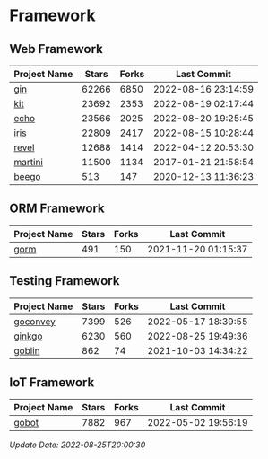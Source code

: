# Framework

## Web Framework
| Project Name | Stars | Forks | Last Commit |
| ------------ | ----- | ----- | ----------- |
| [gin](https://github.com/gin-gonic/gin) | 62266 | 6850 | 2022-08-16 23:14:59 |
| [kit](https://github.com/go-kit/kit) | 23692 | 2353 | 2022-08-19 02:17:44 |
| [echo](https://github.com/labstack/echo) | 23566 | 2025 | 2022-08-20 19:25:45 |
| [iris](https://github.com/kataras/iris) | 22809 | 2417 | 2022-08-15 10:28:44 |
| [revel](https://github.com/revel/revel) | 12688 | 1414 | 2022-04-12 20:53:30 |
| [martini](https://github.com/go-martini/martini) | 11500 | 1134 | 2017-01-21 21:58:54 |
| [beego](https://github.com/astaxie/beego) | 513 | 147 | 2020-12-13 11:36:23 |

## ORM Framework
| Project Name | Stars | Forks | Last Commit |
| ------------ | ----- | ----- | ----------- |
| [gorm](https://github.com/jinzhu/gorm) | 491 | 150 | 2021-11-20 01:15:37 |

## Testing Framework
| Project Name | Stars | Forks | Last Commit |
| ------------ | ----- | ----- | ----------- |
| [goconvey](https://github.com/smartystreets/goconvey) | 7399 | 526 | 2022-05-17 18:39:55 |
| [ginkgo](https://github.com/onsi/ginkgo) | 6230 | 560 | 2022-08-25 19:49:36 |
| [goblin](https://github.com/franela/goblin) | 862 | 74 | 2021-10-03 14:34:22 |

## IoT Framework
| Project Name | Stars | Forks | Last Commit |
| ------------ | ----- | ----- | ----------- |
| [gobot](https://github.com/hybridgroup/gobot) | 7882 | 967 | 2022-05-02 19:56:19 |

*Update Date: 2022-08-25T20:00:30*
